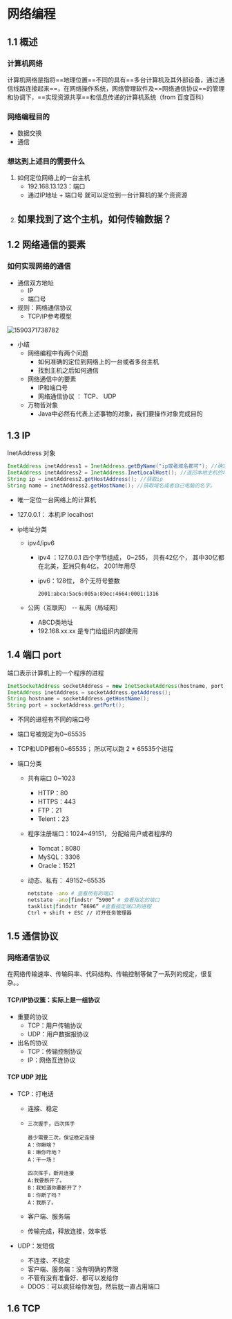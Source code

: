 # 网络编程

## 1.1 概述

### 计算机网络

计算机网络是指将==地理位置==不同的具有==多台计算机及其外部设备，通过通信线路连接起来==，在网络操作系统，网络管理软件及==网络通信协议==的管理和协调下，==实现资源共享==和信息传递的计算机系统（from 百度百科）



### 网络编程目的

- 数据交换
- 通信



### 想达到上述目的需要什么

1. 如何定位网络上的一台主机
   -  192.168.13.123：端口 
   - 通过IP地址 + 端口号 就可以定位到一台计算机的某个资资源
2. 如果找到了这个主机，如何传输数据？
   - 



## 1.2 网络通信的要素

### 如何实现网络的通信

- 通信双方地址
  - IP
  - 端口号
- 规则：网络通信协议
  - TCP/IP参考模型

![1590371738782](C:\Users\LJW20\AppData\Roaming\Typora\typora-user-images\1590371738782.png)

+ 小结
  + 网络编程中有两个问题
    + 如何准确的定位到网络上的一台或者多台主机
    + 找到主机之后如何通信
  + 网络通信中的要素
    + IP和端口号
    + 网络通信协议 ： TCP、 UDP
  + 万物皆对象
    + Java中必然有代表上述事物的对象，我们要操作对象完成目的



## 1.3 IP

InetAddress 对象

```java
InetAddress inetAddress1 = InetAddress.getByName("ip或者域名都可"); //确定主机名称的IP地址
InetAddress inetAddress2 = InetAddress.InetLocalHost(); //返回本地主机的地址
String ip = inetAddress2.getHostAddress(); //获取ip
String name = inetAddress2.getHostName(); //获取域名或者自己电脑的名字。
```

- 唯一定位一台网络上的计算机

- 127.0.0.1： 本机IP localhost

- ip地址分类

  - ipv4/ipv6

    - ipv4 ：127.0.0.1 四个字节组成， 0~255， 共有42亿个， 其中30亿都在北美，亚洲只有4亿， 2001年用尽

    - ipv6：128位， 8个无符号整数

      ```
      2001:abca:5ac6:005a:89ec:4664:0001:1316
      ```

  - 公网（互联网） -- 私网（局域网）

    - ABCD类地址
    - 192.168.xx.xx 是专门给组织内部使用





## 1.4 端口 port

端口表示计算机上的一个程序的进程

```java
InetSocketAddress socketAddress = new InetSocketAddress(hostname, port); //返回套接字地址
InetAddress inetAddress = socketAddress.getAddress();
String hostname = socketAddress.getHostName();
String port = socketAddress.getPort();
```

- 不同的进程有不同的端口号

- 端口号被规定为0~65535

- TCP和UDP都有0~65535； 所以可以跑 2 * 65535个进程

- 端口分类

  - 共有端口 0~1023

    - HTTP：80
    - HTTPS：443
    - FTP：21
    - Telent：23

  - 程序注册端口：1024~49151， 分配给用户或者程序的

    - Tomcat：8080
    - MySQL：3306
    - Oracle：1521

  - 动态、私有： 49152~65535

    ```bash
    netstate -ano # 查看所有的端口
    netstate -ano|findstr ”5900“ # 查看指定的端口
    tasklist|findstr ”8696“ #查看指定端口的进程
    Ctrl + shift + ESC // 打开任务管理器
    ```

    



## 1.5 通信协议

### 网络通信协议

在网络传输速率、传输码率、代码结构、传输控制等做了一系列的规定，很复杂。。

#### TCP/IP协议簇：实际上是一组协议

- 重要的协议
  - TCP：用户传输协议
  - UDP：用户数据报协议
- 出名的协议
  - TCP：传输控制协议
  - IP：网络互连协议



#### TCP UDP 对比

- TCP：打电话

  - 连接、稳定

  - `三次握手`，`四次挥手`

    ```
    最少需要三次，保证稳定连接
    A：你瞅啥？
    B：瞅你咋地？
    A：干一场！
    
    四次挥手，断开连接
    A:我要断开了。
    B：我知道你要断开了？
    B：你断了吗？
    A：我断了。
    ```

  - 客户端、服务端

  - 传输完成，释放连接，效率低

- UDP：发短信

  - 不连接、不稳定
  - 客户端、服务端：没有明确的界限
  - 不管有没有准备好、都可以发给你
  - DDOS：可以疯狂给你发包，然后就一直占用端口



## 1.6 TCP